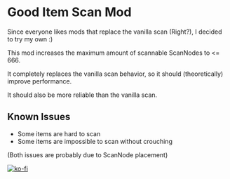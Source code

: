 # Good Item Scan Mod

Since everyone likes mods that replace the vanilla scan (Right?), I decided to try my own :)

This mod increases the maximum amount of scannable ScanNodes to <= 666.

It completely replaces the vanilla scan behavior, so it should (theoretically) improve performance.

It should also be more reliable than the vanilla scan.

## Known Issues

- Some items are hard to scan
- Some items are impossible to scan without crouching

(Both issues are probably due to ScanNode placement)

[![ko-fi](https://ko-fi.com/img/githubbutton_sm.svg)](https://ko-fi.com/P5P6ZWLCY)